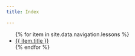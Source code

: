 ```yaml
---
title: Index

---
```


<ul>
  {% for item in site.data.navigation.lessons %}
      <li><a href="{{ item.url }}">{{ item.title }}</a></li>
  {% endfor %}
</ul>
